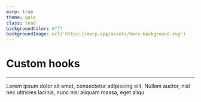 ```yaml
---
marp: true
theme: gaia
class: lead
backgroundColor: #fff
backgroundImage: url('https://marp.app/assets/hero-background.svg')
---
```


# Custom hooks

---

Lorem ipsum dolor sit amet, consectetur adipiscing elit. Nullam auctor, nisl nec ultricies lacinia, nunc nisl aliquam massa, eget aliqu
